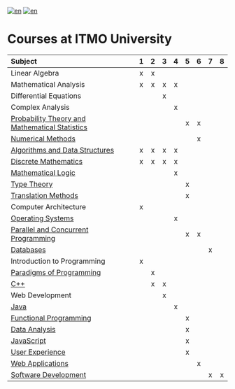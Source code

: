 [![en](https://img.shields.io/badge/lang-en-red.svg)](README.md) [![en](https://img.shields.io/badge/lang-ru-blue.svg)](README.ru.md)

# Courses at ITMO University

| Subject                                                      |  1   |  2   |  3   |  4   |  5   |  6   |  7   |  8   |
| :----------------------------------------------------------- | :--: | :--: | :--: | :--: | :--: | :--: | :--: | :--: |
| Linear Algebra                                               |  x   |  x   |      |      |      |      |      |      |
| Mathematical Analysis                                        |  x   |  x   |  x   |  x   |      |      |      |      |
| Differential Equations                                       |      |      |  x   |      |      |      |      |      |
| Complex Analysis                                             |      |      |      |  x   |      |      |      |      |
| [Probability Theory and Mathematical Statistics](https://github.com/cannor147/itmo-pt) |      |      |      |      |  x   |  x   |      |      |
| [Numerical Methods](https://github.com/cannor147/itmo-compute) |      |      |      |      |      |  x   |      |      |
| [Algorithms and Data Structures](https://github.com/cannor147/itmo-algo) |  x   |  x   |  x   |  x   |      |      |      |      |
| [Discrete Mathematics](https://github.com/cannor147/itmo-dm) |  x   |  x   |  x   |  x   |      |      |      |      |
| [Mathematical Logic](https://github.com/cannor147/itmo-mathlog) |      |      |      |  x   |      |      |      |      |
| [Type Theory](https://github.com/cannor147/itmo-tt)          |      |      |      |      |  x   |      |      |      |
| [Translation Methods](https://github.com/cannor147/itmo-trans) |      |      |      |      |  x   |      |      |      |
| Computer Architecture                                        |  x   |      |      |      |      |      |      |      |
| [Operating Systems](https://github.com/cannor147/itmo-os)    |      |      |      |  x   |      |      |      |      |
| [Parallel and Concurrent Programming](https://github.com/cannor147/itmo-mpp) |      |      |      |      |  x   |  x   |      |      |
| [Databases](https://github.com/cannor147/itmo-db)            |      |      |      |      |      |      |  x   |      |
| Introduction to Programming                                  |  x   |      |      |      |      |      |      |      |
| [Paradigms of Programming](https://github.com/cannor147/itmo-prog) |      |  x   |      |      |      |      |      |      |
| [C++](https://github.com/cannor147/itmo-cpp)                 |      |  x   |  x   |      |      |      |      |      |
| Web Development                                              |      |      |  x   |      |      |      |      |      |
| [Java](https://github.com/cannor147/itmo-java)               |      |      |      |  x   |      |      |      |      |
| [Functional Programming](https://github.com/cannor147/itmo-fp) |      |      |      |      |  x   |      |      |      |
| [Data Analysis](https://github.com/cannor147/itmo-da)        |      |      |      |      |  x   |      |      |      |
| [JavaScript](https://github.com/cannor147/itmo-js)           |      |      |      |      |  x   |      |      |      |
| [User Experience](https://github.com/cannor147/itmo-ux)      |      |      |      |      |  x   |      |      |      |
| [Web Applications](https://github.com/cannor147/itmo-webapp) |      |      |      |      |      |  x   |      |      |
| [Software Development](https://github.com/cannor147/itmo-sd) |      |      |      |      |      |      |  x   |  x   |


